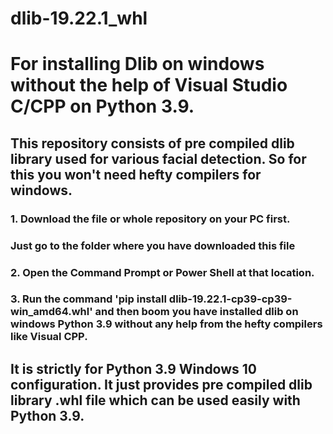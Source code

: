 # dlib-19.22.1_whl
# For installing Dlib on windows without the help of Visual Studio C/CPP on Python 3.9.
## This repository consists of pre compiled dlib library used for various facial detection.  So for this you won't need hefty compilers for windows.
### 1. Download the file or whole repository on your PC first.
### Just go to the folder where you have downloaded this file
### 2. Open the Command Prompt or Power Shell at that location.
### 3. Run the command 'pip install dlib-19.22.1-cp39-cp39-win_amd64.whl' and then boom you have installed dlib on windows Python 3.9 without any help from the hefty compilers like Visual CPP.
## It is strictly for Python 3.9 Windows 10 configuration. It just provides pre compiled dlib library .whl file which can be used easily with Python 3.9.
